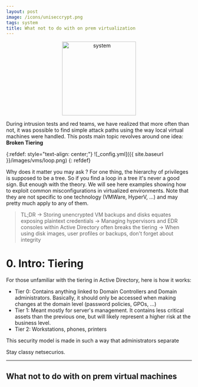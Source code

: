 ```yaml
---
layout: post
image: /icons/uniseccrypt.png
tags: system
title: What not to do with on prem virtualization
---
```



<div style="text-align: center;">
 <a href="/tags#system"><img src="{{ site.baseurl }}/icons/system.png" width="200" title="system" ></a>
</div>

During intrusion tests and red teams, we have realized that more often than not, it was possible to find simple attack paths using the way local virtual machines were handled. This posts main topic revolves around one idea: **Broken Tiering**

{:refdef: style="text-align: center;"}
![_config.yml]({{ site.baseurl }}/images/vms/loop.png)
{: refdef}

Why does it matter you may ask ? For one thing, the hierarchy of privileges is supposed to be a tree. So if you find a loop in a tree it's never a good sign. But enough with the theory. We will see here examples showing how to exploit common misconfigurations in virtualized environments. Note that they are not specific to one technology (VMWare, HyperV, ...) and may pretty much apply to any of them.

> TL;DR
> &rarr; Storing unencrypted VM backups and disks equates exposing plaintext credentials
> &rarr; Managing hypervisors and EDR consoles within Active Directory often breaks the tiering
> &rarr; When using disk images, user profiles or backups, don't forget about integrity

# 0. Intro: Tiering

For those unfamiliar with the tiering in Active Directory, here is how it works:

* Tier 0: Contains anything linked to Domain Controllers and Domain administrators. Basically, it should only be accessed when making changes at the domain level (password policies, GPOs, ...)
* Tier 1: Meant mostly for server's management. It contains less critical assets than the previous one, but will likely represent a higher risk at the business level.
* Tier 2: Workstations, phones, printers

This security model is made in such a way that administrators separate 




Stay classy netsecurios.

---
What not to do with on prem virtual machines
---
